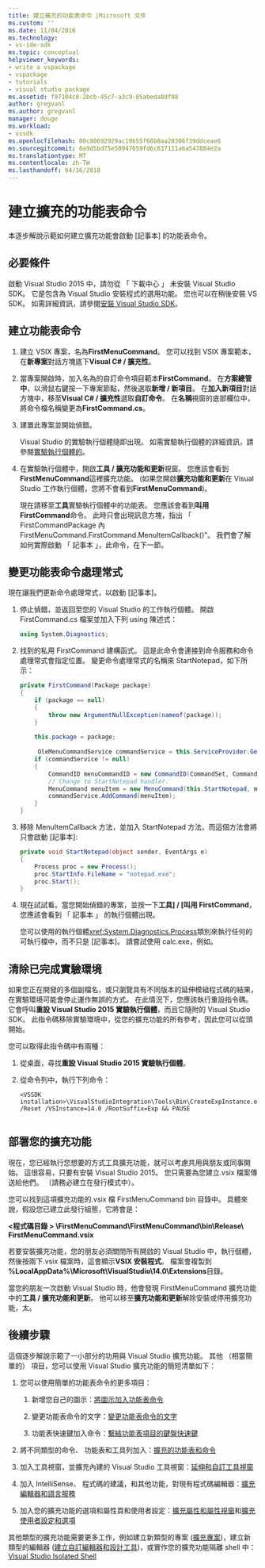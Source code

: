 ```yaml
---
title: 建立擴充的功能表命令 |Microsoft 文件
ms.custom: ''
ms.date: 11/04/2016
ms.technology:
- vs-ide-sdk
ms.topic: conceptual
helpviewer_keywords:
- write a vspackage
- vspackage
- tutorials
- visual studio package
ms.assetid: f97104c8-2bcb-45c7-a3c9-85abeda8df98
author: gregvanl
ms.author: gregvanl
manager: douge
ms.workload:
- vssdk
ms.openlocfilehash: 00c80692929ac19b55f68b8aa20306f39ddceae6
ms.sourcegitcommit: 6a9d5bd75e50947659fd6c837111a6a547884e2a
ms.translationtype: MT
ms.contentlocale: zh-TW
ms.lasthandoff: 04/16/2018
---
```

# <a name="creating-an-extension-with-a-menu-command"></a>建立擴充的功能表命令
本逐步解說示範如何建立擴充功能會啟動 [記事本] 的功能表命令。  
  
## <a name="prerequisites"></a>必要條件  
 啟動 Visual Studio 2015 中，請勿從 「 下載中心 」 未安裝 Visual Studio SDK。 它是包含為 Visual Studio 安裝程式的選用功能。 您也可以在稍後安裝 VS SDK。 如需詳細資訊，請參閱[安裝 Visual Studio SDK](../extensibility/installing-the-visual-studio-sdk.md)。  
  
## <a name="creating-a-menu-command"></a>建立功能表命令  
  
1.  建立 VSIX 專案，名為**FirstMenuCommand**。 您可以找到 VSIX 專案範本，在**新專案**對話方塊底下**Visual C# / 擴充性**。  
  
2.  當專案開啟時，加入名為的自訂命令項目範本**FirstCommand**。 在**方案總管 中**，以滑鼠右鍵按一下專案節點，然後選取**新增 / 新項目**。 在**加入新項目**對話方塊中，移至**Visual C# / 擴充性**選取**自訂命令**。 在**名稱**視窗的底部欄位中，將命令檔名稱變更為**FirstCommand.cs**。  
  
3.  建置此專案並開始偵錯。  
  
     Visual Studio 的實驗執行個體隨即出現。 如需實驗執行個體的詳細資訊，請參閱[實驗執行個體的](../extensibility/the-experimental-instance.md)。  
  
4.  在實驗執行個體中，開啟**工具 / 擴充功能和更新**視窗。 您應該會看到**FirstMenuCommand**這裡擴充功能。 (如果您開啟**擴充功能和更新**在 Visual Studio 工作執行個體，您將不會看到**FirstMenuCommand**)。  
  
     現在請移至**工具**實驗執行個體中的功能表。 您應該會看到**叫用 FirstCommand**命令。 此時只會出現訊息方塊，指出 「 FirstCommandPackage 內 FirstMenuCommand.FirstCommand.MenuItemCallback()"。 我們會了解如何實際啟動 「 記事本 」，此命令，在下一節。  
  
## <a name="changing-the-menu-command-handler"></a>變更功能表命令處理常式  
 現在讓我們更新命令處理常式，以啟動 [記事本]。  
  
1.  停止偵錯，並返回至您的 Visual Studio 的工作執行個體。 開啟 FirstCommand.cs 檔案並加入下列 using 陳述式：  
  
    ```csharp  
    using System.Diagnostics;  
    ```  
  
2.  找到的私用 FirstCommand 建構函式。 這是此命令會連接到命令服務和命令處理常式會指定位置。 變更命令處理常式的名稱來 StartNotepad，如下所示：  
  
    ```csharp  
    private FirstCommand(Package package)  
    {  
        if (package == null)  
        {  
            throw new ArgumentNullException(nameof(package));  
        }  
  
        this.package = package;  
  
         OleMenuCommandService commandService = this.ServiceProvider.GetService(typeof(IMenuCommandService)) as OleMenuCommandService;  
        if (commandService != null)  
        {  
            CommandID menuCommandID = new CommandID(CommandSet, CommandId);  
            // Change to StartNotepad handler.  
            MenuCommand menuItem = new MenuCommand(this.StartNotepad, menuCommandID);  
            commandService.AddCommand(menuItem);  
        }  
    }  
    ```  
  
3.  移除 MenuItemCallback 方法，並加入 StartNotepad 方法，而這個方法會將只會啟動 [記事本]:  
  
    ```csharp  
    private void StartNotepad(object sender, EventArgs e)  
    {  
        Process proc = new Process();  
        proc.StartInfo.FileName = "notepad.exe";  
        proc.Start();  
    }  
    ```  
  
4.  現在試試看。當您開始偵錯的專案，並按一下**工具] / [叫用 FirstCommand**，您應該會看到 「 記事本 」 的執行個體出現。  
  
     您可以使用的執行個體<xref:System.Diagnostics.Process>類別來執行任何的可執行檔中，而不只是 [記事本]。 請嘗試使用 calc.exe，例如。  
  
## <a name="cleaning-up-the-experimental-environment"></a>清除已完成實驗環境  
 如果您正在開發的多個副檔名，或只瀏覽具有不同版本的延伸模組程式碼的結果，在實驗環境可能會停止運作無誤的方式。 在此情況下，您應該執行重設指令碼。 它會呼叫**重設 Visual Studio 2015 實驗執行個體**，而且它隨附的 Visual Studio SDK。 此指令碼移除實驗環境中，從您的擴充功能的所有參考，因此您可以從頭開始。  
  
 您可以取得此指令碼中有兩種：  
  
1.  從桌面，尋找**重設 Visual Studio 2015 實驗執行個體**。  
  
2.  從命令列中，執行下列命令：  
  
    ```  
    <VSSDK installation>\VisualStudioIntegration\Tools\Bin\CreateExpInstance.exe /Reset /VSInstance=14.0 /RootSuffix=Exp && PAUSE  
  
    ```  
  
## <a name="deploying-your-extension"></a>部署您的擴充功能  
 現在，您已經執行您想要的方式工具擴充功能，就可以考慮共用與朋友或同事開始。 這很容易，只要有安裝 Visual Studio 2015。 您只需要為您建立.vsix 檔案傳送給他們。 （請務必建立在發行模式中）。  
  
 您可以找到這項擴充功能的.vsix 檔 FirstMenuCommand bin 目錄中。 具體來說，假設您已建立此發行組態，它將會是：  
  
 **\<程式碼目錄 > \FirstMenuCommand\FirstMenuCommand\bin\Release\ FirstMenuCommand.vsix**  
  
 若要安裝擴充功能，您的朋友必須關閉所有開啟的 Visual Studio 中，執行個體，然後按兩下.vsix 檔案時，這會顯示**VSIX 安裝程式**。 檔案會複製到 **%LocalAppData%\Microsoft\VisualStudio\14.0\Extensions**目錄。  
  
 當您的朋友一次啟動 Visual Studio 時，他會發現 FirstMenuCommand 擴充功能中的**工具 / 擴充功能和更新**。 他可以移至**擴充功能和更新**解除安裝或停用擴充功能，太。  
  
## <a name="next-steps"></a>後續步驟  
 這個逐步解說示範了一小部分的功用與 Visual Studio 擴充功能。 其他 （相當簡單的） 項目，您可以使用 Visual Studio 擴充功能的簡短清單如下：  
  
1.  您可以使用簡單的功能表命令的更多項目：  
  
    1.  新增您自己的圖示：[將圖示加入功能表命令](../extensibility/adding-icons-to-menu-commands.md)  
  
    2.  變更功能表命令的文字：[變更功能表命令的文字](../extensibility/changing-the-text-of-a-menu-command.md)  
  
    3.  功能表快速鍵加入命令：[繫結功能表項目的鍵盤快速鍵](../extensibility/binding-keyboard-shortcuts-to-menu-items.md)  
  
2.  將不同類型的命令、 功能表和工具列加入：[擴充的功能表和命令](../extensibility/extending-menus-and-commands.md)  
  
3.  加入工具視窗，並擴充內建的 Visual Studio 工具視窗：[延伸和自訂工具視窗](../extensibility/extending-and-customizing-tool-windows.md)  
  
4.  加入 IntelliSense、 程式碼的建議，和其他功能，對現有程式碼編輯器：[擴充編輯器和語言服務](../extensibility/extending-the-editor-and-language-services.md)  
  
5.  加入您的擴充功能的選項和屬性頁和使用者設定：[擴充屬性和屬性視窗](../extensibility/extending-properties-and-the-property-window.md)和[擴充使用者設定和選項](../extensibility/extending-user-settings-and-options.md)  
  
 其他類型的擴充功能需要更多工作，例如建立新類型的專案 ([擴充專案](../extensibility/extending-projects.md))，建立新類型的編輯器 ([建立自訂編輯器和設計工具](../extensibility/creating-custom-editors-and-designers.md))，或實作您的擴充功能隔離 shell 中： [Visual Studio Isolated Shell](../extensibility/visual-studio-isolated-shell.md)